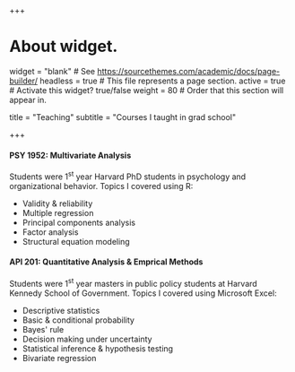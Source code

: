 +++
# About widget.
widget = "blank"  # See https://sourcethemes.com/academic/docs/page-builder/
headless = true  # This file represents a page section.
active = true  # Activate this widget? true/false
weight = 80  # Order that this section will appear in.

title = "Teaching"
subtitle = "Courses I taught in grad school"

+++

#### PSY 1952: Multivariate Analysis
Students were 1<sup>st</sup> year Harvard PhD students in psychology and organizational behavior. Topics I covered using R:

* Validity & reliability  
* Multiple regression  
* Principal components analysis  
* Factor analysis  
* Structural equation modeling  
  
#### API 201: Quantitative Analysis & Emprical Methods
Students were 1<sup>st</sup> year masters in public policy students at Harvard Kennedy School of Government. Topics I covered using Microsoft Excel:

* Descriptive statistics  
* Basic & conditional probability  
* Bayes' rule  
* Decision making under uncertainty  
* Statistical inference & hypothesis testing  
* Bivariate regression
